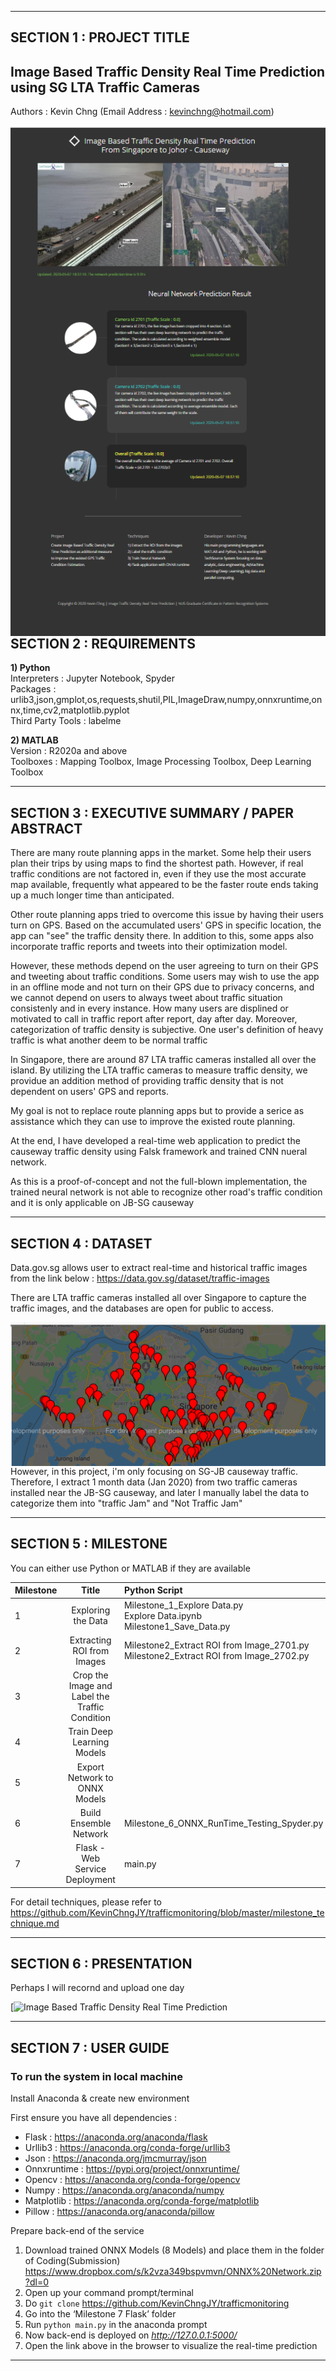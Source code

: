 
---

## SECTION 1 : PROJECT TITLE
## Image Based Traffic Density Real Time Prediction using SG LTA Traffic Cameras

Authors : Kevin Chng (Email Address : kevinchng@hotmail.com)

<img src="website_outlook.png"
     style="float: left; margin-right: 0px;" />

---
## SECTION 2 : REQUIREMENTS

**1) Python**<br>
Interpreters : Jupyter Notebook, Spyder<br>
Packages : urlib3,json,gmplot,os,requests,shutil,PIL,ImageDraw,numpy,onnxruntime,onnx,time,cv2,matplotlib.pyplot<br>
Third Party Tools : labelme

**2) MATLAB**<br>
Version : R2020a and above<br>
Toolboxes : Mapping Toolbox, Image Processing Toolbox, Deep Learning Toolbox

---
## SECTION 3 : EXECUTIVE SUMMARY / PAPER ABSTRACT
There are many route planning apps in the market. Some help their users plan their trips by using maps to find the shortest path. However, if real traffic conditions are not 
factored in, even if they use the most accurate map available, frequently what appeared to be the faster route ends taking up a much longer time than anticipated.

Other route planning apps tried to overcome this issue by having their users turn on GPS. Based on the accumulated users' GPS in specific location, the app can "see" the traffic density there. In addition to this, some apps also incorporate traffic reports and tweets into their optimization model.

However, these methods depend on the user agreeing to turn on their GPS and tweeting about traffic conditions. Some users may wish to use the app in an offline mode and not turn on their GPS due to privacy concerns, and we cannot depend on users to always tweet about traffic situation consistenly and in every instance. How many users are displined or motivated to call in traffic report after report, day after day. Moreover, categorization of traffic density is subjective. One user's definition of heavy traffic is what another deem to be normal traffic

In Singapore, there are around 87 LTA traffic cameras installed all over the island. By utilizing the LTA traffic cameras to measure traffic density, we providue an addition method of providing traffic density that is not dependent on users' GPS and reports.

My goal is not to replace route planning apps but to provide a serice as assistance which they can use to improve the existed route planning.

At the end, I have developed a real-time web application to predict the causeway traffic density using Falsk framework and trained CNN nueral network.

As this is a proof-of-concept and not the full-blown implementation, the trained neural network is not able to recognize other road's traffic condition and it is only applicable on JB-SG causeway
 
---
## SECTION 4 : DATASET
Data.gov.sg allows user to extract real-time and historical traffic images from the link below :
https://data.gov.sg/dataset/traffic-images

There are LTA traffic cameras installed all over Singapore to capture the traffic images, and the databases are open for public to access.

<img src="Traffic Cameras in Singapore.png"
     style="float: left; margin-right: 0px;" />
     
However, in this project, i'm only focusing on SG-JB causeway traffic. Therefore, I extract 1 month data (Jan 2020) from two traffic cameras installed near the JB-SG causeway, and later I manually label the data to categorize them into "traffic Jam" and "Not Traffic Jam"

---
## SECTION 5 : MILESTONE 
You can either use Python or MATLAB if they are available

| Milestone  | Title  | Python Script | MATLAB Script | 
| :------------ |:---------------:| :-----| :-----| 
| 1 | Exploring the Data | Milestone_1_Explore Data.py<br> Explore Data.ipynb<br> Milestone1_Save_Data.py| Milestone_1_Explore_Data_and_Save_Data.mlx |
| 2 | Extracting ROI from Images | Milestone2_Extract ROI from Image_2701.py<br> Milestone2_Extract ROI from Image_2702.py | Milestone_2_Extract_ROI_from_Image.mlx |
| 3 | Crop the Image and Label the Traffic Condition | | Milestone_3_Crop2701.mlx<br> Milestone_3_Crop2702.mlx | 
| 4 | Train Deep Learning Models | | Milestone_4_Transfer_Learning_2701.mlx<br> Milestone_4_Transfer_Learning_2702.mlx |
| 5 | Export Network to ONNX Models | | Export Model to ONNX | 
| 6 | Build Ensemble Network | Milestone_6_ONNX_RunTime_Testing_Spyder.py | Milestone_6_Inferences.mlx |  
| 7 | Flask - Web Service Deployment | main.py |  |

For detail techniques, please refer to https://github.com/KevinChngJY/trafficmonitoring/blob/master/milestone_technique.md

---
## SECTION 6 : PRESENTATION
Perhaps I will recornd and upload one day

[![Image Based Traffic Density Real Time Prediction]()

---
## SECTION 7 : USER GUIDE


### To run the system in local machine

Install Anaconda & create new environment 

First ensure you have all dependencies :
* Flask : https://anaconda.org/anaconda/flask
* Urllib3 : https://anaconda.org/conda-forge/urllib3
* Json : https://anaconda.org/jmcmurray/json
* Onnxruntime : https://pypi.org/project/onnxruntime/
* Opencv : https://anaconda.org/conda-forge/opencv
* Numpy : https://anaconda.org/anaconda/numpy
* Matplotlib : https://anaconda.org/conda-forge/matplotlib
* Pillow :  https://anaconda.org/anaconda/pillow

Prepare back-end of the service
1. Download trained ONNX Models (8 Models) and place them in the folder of Coding(Submission)
https://www.dropbox.com/s/k2vza349bspvmvn/ONNX%20Network.zip?dl=0 
2. Open up your command prompt/terminal
3. Do ``git clone`` https://github.com/KevinChngJY/trafficmonitoring
4. Go into the ‘Milestone 7 Flask’ folder
5. Run ``python main.py`` in the anaconda prompt
6. Now back-end is deployed on *http://127.0.0.1:5000/*
7. Open the link above in the browser to visualize the real-time prediction

---
